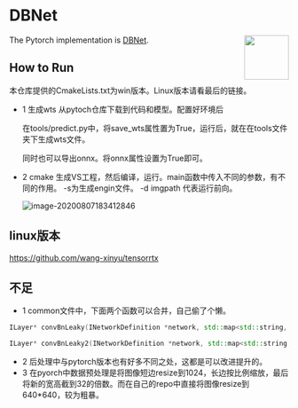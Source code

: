 # DBNet

<a href="/README-en.md" >
  <img align="right"  height="80" src="https://user-images.githubusercontent.com/22770735/92985445-2804ce80-f4d0-11ea-9c38-62152842d58b.png" />
</a>

The Pytorch implementation is [DBNet](https://github.com/BaofengZan/DBNet.pytorch).

## How to Run

本仓库提供的CmakeLists.txt为win版本。Linux版本请看最后的链接。

* 1 生成wts
  从pytoch仓库下载到代码和模型。配置好环境后

  在tools/predict.py中，将save_wts属性置为True，运行后，就在在tools文件夹下生成wts文件。

  同时也可以导出onnx。将onnx属性设置为True即可。

* 2 cmake 生成VS工程，然后编译，运行。main函数中传入不同的参数，有不同的作用。 -s为生成engin文件。 -d imgpath 代表运行前向。

  ![image-20200807183412846](https://user-images.githubusercontent.com/20653176/89722330-00c36900-da1b-11ea-97f4-c61f9cd196fa.png)

## linux版本

https://github.com/wang-xinyu/tensorrtx



## 不足

* 1 common文件中，下面两个函数可以合并，自己偷了个懒。

```c++
ILayer* convBnLeaky(INetworkDefinition *network, std::map<std::string, Weights>& weightMap, ITensor& input, int outch, int ksize, int s, int g, std::string lname, bool bias = true) 
```

```c++
ILayer* convBnLeaky2(INetworkDefinition *network, std::map<std::string, Weights>& weightMap, ITensor& input, int outch, int ksize, int s, int g, std::string lname, bool bias = true)
```

* 2 后处理中与pytorch版本也有好多不同之处，这都是可以改进提升的。
* 3 在pyorch中数据预处理是将图像短边resize到1024，长边按比例缩放，最后将新的宽高截到32的倍数。而在自己的repo中直接将图像resize到640*640，较为粗暴。
